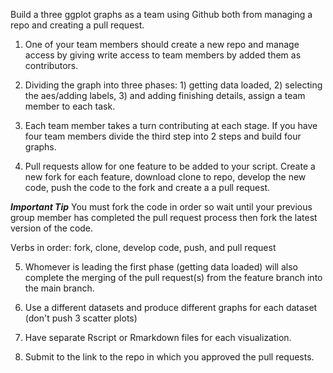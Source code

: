 Build a three ggplot graphs as a team using Github both from managing a repo and creating a pull request. 

1. One of your team members should create a new repo and manage access by giving write access to team members by added them as contributors.  

2. Dividing the graph into three phases: 1) getting data loaded, 2) selecting the aes/adding labels, 3) and adding finishing details, assign a team member to each task. 

3. Each team member takes a turn contributing at each stage. If you have four team members divide the third step into 2 steps and build four graphs.

4. Pull requests  allow for one feature to be added to your script. 
Create a new fork for each feature, download clone to repo,  develop the new code, push the code to the fork and create a a pull request.

***Important Tip*** You must fork the code in order so wait until your previous group member has completed the pull request process then fork the latest version of the code. 

Verbs in order: 
fork, clone, develop code, push, and pull request 

5. Whomever is leading the first phase (getting data loaded) 
will also complete the merging of the pull request(s) from the feature branch 
into the main branch. 

6. Use a different datasets and produce different graphs for each dataset 
(don't push 3 scatter plots)

7. Have separate Rscript or Rmarkdown files for each visualization. 

8. Submit to the link to the repo in which you approved the pull requests. 

  
